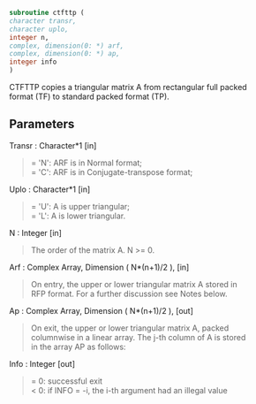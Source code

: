 ```fortran  
subroutine ctfttp (  
character transr,  
character uplo,  
integer n,  
complex, dimension(0: *) arf,  
complex, dimension(0: *) ap,  
integer info  
)  
```  
  
CTFTTP copies a triangular matrix A from rectangular full packed  
format (TF) to standard packed format (TP).  
  
## Parameters  
Transr : Character*1 [in]  
> = 'N':  ARF is in Normal format;  
> = 'C':  ARF is in Conjugate-transpose format;  
  
Uplo : Character*1 [in]  
> = 'U':  A is upper triangular;  
> = 'L':  A is lower triangular.  
  
N : Integer [in]  
> The order of the matrix A. N >= 0.  
  
Arf : Complex Array, Dimension ( N*(n+1)/2 ), [in]  
> On entry, the upper or lower triangular matrix A stored in  
> RFP format. For a further discussion see Notes below.  
  
Ap : Complex Array, Dimension ( N*(n+1)/2 ), [out]  
> On exit, the upper or lower triangular matrix A, packed  
> columnwise in a linear array. The j-th column of A is stored  
> in the array AP as follows:  
  
Info : Integer [out]  
> = 0:  successful exit  
> < 0:  if INFO = -i, the i-th argument had an illegal value  
  
